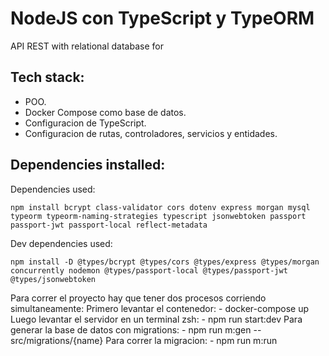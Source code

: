 # NodeJS con TypeScript y TypeORM
API REST with relational database for 

## Tech stack:

- POO.
- Docker Compose como base de datos.
- Configuracion de TypeScript.
- Configuracion de rutas, controladores, servicios y entidades.

## Dependencies installed:

Dependencies used:

```
npm install bcrypt class-validator cors dotenv express morgan mysql typeorm typeorm-naming-strategies typescript jsonwebtoken passport passport-jwt passport-local reflect-metadata
```

Dev dependencies used:

```
npm install -D @types/bcrypt @types/cors @types/express @types/morgan concurrently nodemon @types/passport-local @types/passport-jwt @types/jsonwebtoken
```


Para correr el proyecto hay que tener dos procesos corriendo simultaneamente:
    Primero levantar el contenedor: 
    - docker-compose up 
    Luego levantar el servidor en un terminal zsh:
    - npm run start:dev
    Para generar la base de datos con migrations:
    - npm run m:gen -- src/migrations/{name}
    Para correr la migracion:
    - npm run m:run
